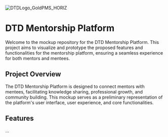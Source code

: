 ![DTDLogo_GoldPMS_HORIZ](https://github.com/JerryTYan/DTDMentorship/assets/88555376/5abea166-c7ae-4c10-95fc-445341bfef94)

# DTD Mentorship Platform
Welcome to the mockup repository for the DTD Mentorship Platform. This project aims to visualize and prototype the proposed features and functionalities for the mentorship platform, ensuring a seamless experience for both mentors and mentees.

## Project Overview
The DTD Mentorship Platform is designed to connect mentors with mentees, facilitating knowledge sharing, professional growth, and community building. This mockup serves as a preliminary representation of the platform's user interface, user experience, and core functionalities.

## Features
...

